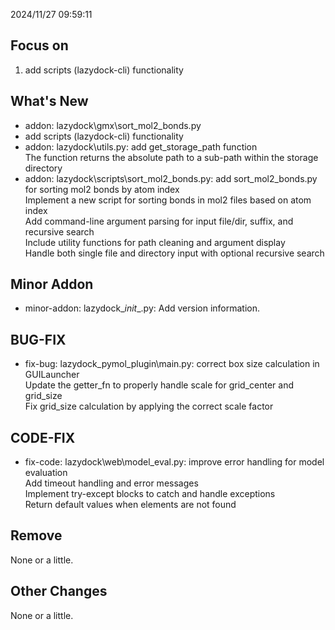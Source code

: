 2024/11/27 09:59:11

## Focus on  
1. add scripts (lazydock-cli) functionality


## What's New  
- addon: lazydock\gmx\sort_mol2_bonds.py  
- add scripts (lazydock-cli) functionality  
- addon: lazydock\utils.py: add get_storage_path function  
The function returns the absolute path to a sub-path within the storage directory  
- addon: lazydock\scripts\sort_mol2_bonds.py: add sort_mol2_bonds.py for sorting mol2 bonds by atom index  
Implement a new script for sorting bonds in mol2 files based on atom index  
Add command-line argument parsing for input file/dir, suffix, and recursive search  
Include utility functions for path cleaning and argument display  
Handle both single file and directory input with optional recursive search  



## Minor Addon
- minor-addon: lazydock\__init__.py: Add version information.  

  
## BUG-FIX  
- fix-bug: lazydock_pymol_plugin\main.py: correct box size calculation in GUILauncher  
Update the getter_fn to properly handle scale for grid_center and grid_size  
Fix grid_size calculation by applying the correct scale factor  
 

  
## CODE-FIX 
- fix-code: lazydock\web\model_eval.py: improve error handling for model evaluation  
Add timeout handling and error messages  
Implement try-except blocks to catch and handle exceptions  
Return default values when elements are not found  


  
## Remove  
None or a little.  

  
## Other Changes  
None or a little. 